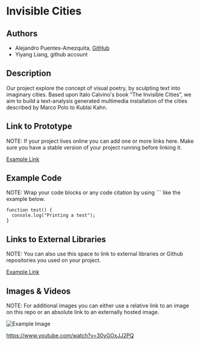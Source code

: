 # Invisible Cities


## Authors
- Alejandro Puentes-Amezquita, [GitHub](https://github.com/alejandropa)
- Yiyang Liang, github account 

## Description
Our project explore the concept of visual poetry, by sculpting text into imaginary cities. Based upon Italo Calvino's book “The Invisible Cities”, we aim to build a text-analysis generated multimedia installation of the cities described by Marco Polo to Kublai Kahn. 

## Link to Prototype
NOTE: If your project lives online you can add one or more links here. Make sure you have a stable version of your project running before linking it.

[Example Link](http://www.google.com "Example Link")

## Example Code
NOTE: Wrap your code blocks or any code citation by using ``` like the example below.
```
function test() {
  console.log("Printing a test");
}
```
## Links to External Libraries
 NOTE: You can also use this space to link to external libraries or Github repositories you used on your project.

[Example Link](http://www.google.com "Example Link")

## Images & Videos
NOTE: For additional images you can either use a relative link to an image on this repo or an absolute link to an externally hosted image.

![Example Image](project_images/cover.jpg?raw=true "Example Image")

https://www.youtube.com/watch?v=30yGOxJJ2PQ
